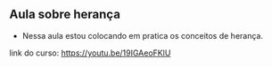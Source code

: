 ## Aula sobre herança

* Nessa aula estou colocando em pratica os conceitos de herança.

link do curso: https://youtu.be/19IGAeoFKlU

